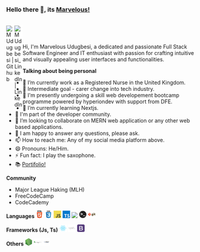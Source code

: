
### Hello there 👋, its [Marvelous!](https://marv-portifolio-24.netlify.app)
<br />

<!--
**MUdugbesi/MUdugbesi** is a ✨ _special_ ✨ repository because its `README.md` (this file) appears on your GitHub profile.
-->
<a href="https://github.com/MUdugbesi/">
<img align="left" alt="MUdugbesi | Github" width="22px" style="background-color:white;" src="https://cdn.jsdelivr.net/npm/simple-icons@v3/icons/github.svg" />
</a>
<a href="https://www.linkedin.com/in/udugbesi-marvelous-97739b328/">
<img align="left" alt="MUdugbesi_LinkedIn | LinkedIn" width="22px" style="background-color:white;" src="https://cdn.jsdelivr.net/npm/simple-icons@v3/icons/linkedin.svg" />
</a>
<!-- <p>
  <span>Contact me on whatsApp</span>
  <img align="left" alt="MUdugbesi_WhatsApp | whatsApp" width="22px" src="https://cdn.jsdelivr.net/npm/simple-icons@v3/icons/whatsapp.svg" />
</p> -->
<br />
<br />

Hi, I'm Marvelous Udugbesi, a dedicated and passionate Full Stack Software Engineer and IT enthusiast with passion for crafting intuitive and visually appealing user interfaces and functionalities.

**Talking about being personal**

- 🔭 I’m currently work as a Registered Nurse in the United Kingdom.
- 🎯 Intermediate goal - carer change into tech industry.
- 🔭 I'm presently undergoing a skill web developement bootcamp programme powered by hyperiondev with support from DFE.
- 🌱 I’m currently learning Nextjs.
- 👯 I'm part of the developer community.
- 👯 I’m looking to collaborate on MERN web application or any other web based applications.
- 💬 I am happy to answer any questions, please ask.
- 📫 How to reach me: Any of my social media platform above.
- 😄 Pronouns: He/Him.
- ⚡ Fun fact: I play the saxophone.
- 📚 [Portifolio!](https://marv-portifolio-24.netlify.app)


**Community**
- Major League Haking (MLH)
- FreeCodeCamp
- CodeCademy

**Languages**
<code><img height="20" src='https://raw.githubusercontent.com/github/explore/80688e429a7d4ef2fca1e82350fe8e3517d3494d/topics/html/html.png' /></code>
<code><img height="20" src='https://raw.githubusercontent.com/github/explore/80688e429a7d4ef2fca1e82350fe8e3517d3494d/topics/css/css.png' /></code>
<code><img height="20" src='https://raw.githubusercontent.com/github/explore/80688e429a7d4ef2fca1e82350fe8e3517d3494d/topics/javascript/javascript.png' /></code>
<code><img height="20" src='https://raw.githubusercontent.com/github/explore/80688e429a7d4ef2fca1e82350fe8e3517d3494d/topics/typescript/typescript.png' /></code>
<code><img height="20" src='https://raw.githubusercontent.com/github/explore/80688e429a7d4ef2fca1e82350fe8e3517d3494d/topics/mysql/mysql.png![image](https://github.com/user-attachments/assets/4aa61cbd-4222-4b85-aec9-ef8350e2e2b1)' /></code>
<code><img height="20" src='https://raw.githubusercontent.com/github/explore/d92924b1d925bb134e308bd29c9de6c302ed3beb/topics/terminal/terminal.png' /></code>
<code><img height="20" src='https://raw.githubusercontent.com/github/explore/9d47da057258d668c7dba9e9bb9cfcd45e2226e9/topics/git/git.png' /></code>


**Frameworks (Js, Ts)**
<code><img height="20" src='https://raw.githubusercontent.com/github/explore/80688e429a7d4ef2fca1e82350fe8e3517d3494d/topics/react/react.png' /></code>
<code><img height="20" src='https://raw.githubusercontent.com/github/explore/2ebcebd7b163b2ab12cb5a40bf29264799c81c03/topics/nextjs/nextjs.png' /></code>
<code><img height="20" src='https://raw.githubusercontent.com/github/explore/80688e429a7d4ef2fca1e82350fe8e3517d3494d/topics/bootstrap/bootstrap.png' /></code>

**Others**
<code><img height="20" src='https://raw.githubusercontent.com/github/explore/80688e429a7d4ef2fca1e82350fe8e3517d3494d/topics/nodejs/nodejs.png' /></code>
<code><img height="20" src='https://raw.githubusercontent.com/github/explore/80688e429a7d4ef2fca1e82350fe8e3517d3494d/topics/mongodb/mongodb.png' /></code>
<code><img height="20" src='https://raw.githubusercontent.com/github/explore/80688e429a7d4ef2fca1e82350fe8e3517d3494d/topics/jquery/jquery.png' /></code>


